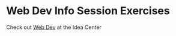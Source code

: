# Web Dev Info Session Exercises

Check out [Web Dev](http://theideacenter.co/webdev/) at the Idea Center
